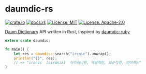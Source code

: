 # daumdic-rs

[![crate.io](https://img.shields.io/crates/v/daumdic.svg)](https://crates.io/crates/daumdic)
[![docs.rs](https://docs.rs/daumdic/badge.svg)](https://docs.rs/daumdic)
[![License: MIT](https://img.shields.io/badge/License-MIT-yellow.svg)](LICENSE-MIT)
[![License: Apache-2.0](https://img.shields.io/badge/License-Apache%202.0-blue.svg)](LICENSE-APACHE)

[Daum Dictionary](http://dic.daum.net) API written in Rust, inspired by [daumdic-ruby](https://github.com/simnalamburt/daumdic-ruby)

```rust
extern crate daumdic;

fn main() {
    let res = daumdic::search("ironic").unwrap();
    println!("{}", res);
    // => "ironic  [airάnik]  아이러니한, 역설적인, 모순적인, 반어적인"
}
```
